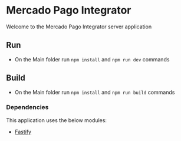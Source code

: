 # Mercado Pago Integrator
Welcome to the Mercado Pago Integrator server application

## Run
- On the Main folder run `npm install` and `npm run dev` commands

## Build 
- On the Main folder run `npm install` and `npm run build` commands


### Dependencies
This application uses the below modules:

- [Fastify](https://fastify.dev/)